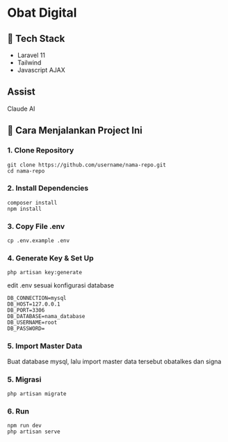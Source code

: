 # Obat Digital

## 🧾 Tech Stack

-   Laravel 11
-   Tailwind
-   Javascript AJAX

## Assist

Claude AI

## 🚀 Cara Menjalankan Project Ini

### 1. **Clone Repository**

```
git clone https://github.com/username/nama-repo.git
cd nama-repo
```

### 2. **Install Dependencies**

```
composer install
npm install
```

### 3. **Copy File .env**

```
cp .env.example .env
```

### 4. **Generate Key & Set Up**

```
php artisan key:generate
```

edit .env sesuai konfigurasi database

```
DB_CONNECTION=mysql
DB_HOST=127.0.0.1
DB_PORT=3306
DB_DATABASE=nama_database
DB_USERNAME=root
DB_PASSWORD=
```

### 5. **Import Master Data**

Buat database mysql, lalu import master data tersebut obatalkes dan signa

### 5. **Migrasi**

```
php artisan migrate
```

### 6. **Run**

```
npm run dev
php artisan serve
```

